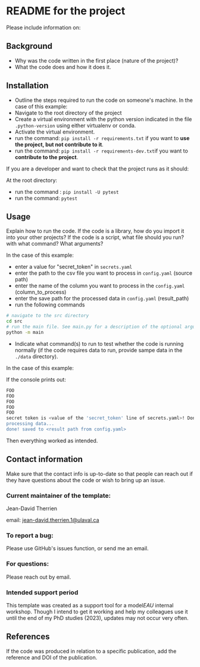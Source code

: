 # README for the project

Please include information on:

## Background

* Why was the code written in the first place (nature of the project)?
* What the code does and how it does it.

## Installation

* Outline the steps required to run the code on someone's machine.
In the case of this example:
* Navigate to the root directory of the project
* Create a virtual environment with the python version indicated in the file `.python-version` using either virtualenv or conda.
* Activate the virtual environment.
* run the command: `pip install -r requirements.txt` if you want to **use the project, but not contribute to it**.
* run the command: `pip install -r requirements-dev.txt`if you want to **contribute to the project**.

If you are a developer and want to check that the project runs as it should:

At the root directory:

* run the command : `pip install -U pytest`
* run the command: `pytest`

## Usage

Explain how to run the code. If the code is a library, how do you import it into your other projects? If the code is a script, what file should you run? with what command? What arguments?

In the case of this example:

* enter a value for "secret_token" in `secrets.yaml`
* enter the path to the csv file you want to process in `config.yaml` (source path)
* enter the name of the column you want to process in the `config.yaml` (column_to_process)
* enter the save path for the processed data in `config.yaml` (result_path)
* run the following commands

``` bash
# navigate to the src directory
cd src
# run the main file. See main.py for a description of the optional arguments.
python -m main
 ```

* Indicate what command(s) to run to test whether the code is running normally (if the code requires data to run, provide sampe data in the `./data` directory).

In the case of this example:

If the console prints out:

``` bash
FOO
FOO
FOO
FOO
FOO
secret token is <value of the 'secret_token' line of secrets.yaml>! Don't share it!
processing data...
done! saved to <result path from config.yaml>
```

Then everything worked as intended.

## Contact information
Make sure that the contact info is up-to-date so that people can reach out if they have questions about the code or wish to bring up an issue.

### Current maintainer of the template:
Jean-David Therrien

email: jean-david.therrien.1@ulaval.ca

### To report a bug:

Please use GitHub's issues function, or send me an email.

### For questions:

Please reach out by email.

### Intended support period

This template was created as a support tool for a model*EAU* internal workshop. Though I intend to get it working and help my colleagues use it until the end of my PhD studies (2023), updates may not occur very often.

## References

If the code was produced in relation to a specific publication, add the reference and DOI of the publication.
